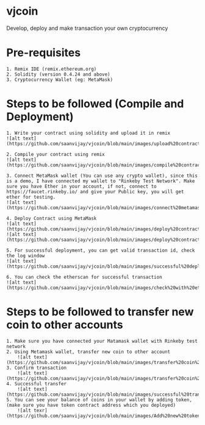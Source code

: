 # vjcoin
Develop, deploy and make transaction your own cryptocurrency

# Pre-requisites
    1. Remix IDE (remix.ethereum.org)
    2. Solidity (version 0.4.24 and above)
    3. Cryptocurrency Wallet (eg: MetaMask)

# Steps to be followed (Compile and Deployment)
    1. Write your contract using solidity and upload it in remix 
    ![alt text] (https://github.com/saanvijay/vjcoin/blob/main/images/upload%20contract.png)
    
    2. Compile your contract using remix
    ![alt text] (https://github.com/saanvijay/vjcoin/blob/main/images/compile%20contract.png)

    3. Connect MetaMask wallet (You can use any crypto wallet), since this is a demo, I have connected my wallet to "Rinkeby Test Network". Make sure you have Ether in your account, if not, connect to https://faucet.rinkeby.io/ and give your Public key, you will get ether for testing.
    ![alt text] (https://github.com/saanvijay/vjcoin/blob/main/images/connect%20metamask.png)

    4. Deploy Contract using MetaMask
    ![alt text] (https://github.com/saanvijay/vjcoin/blob/main/images/deploy%20contract.png)
    ![alt text] (https://github.com/saanvijay/vjcoin/blob/main/images/deploy%20contract%20using%20metamask.png)

    5. For successful deployment, you can get valid transaction id, check the log window
    ![alt text] (https://github.com/saanvijay/vjcoin/blob/main/images/successful%20deployment.png)

    6. You can check the etherscan for successful transaction
    ![alt text] (https://github.com/saanvijay/vjcoin/blob/main/images/check%20with%20etherscan.png)

# Steps to be followed to transfer new coin to other accounts
    1. Make sure you have connected your Matamask wallet with Rinkeby test network
    2. Using Metamask wallet, transfer new coin to other account
        ![alt text] (https://github.com/saanvijay/vjcoin/blob/main/images/transfer%20coin%20to%20coinbase.png)
    3. Confirm transaction
        ![alt text] (https://github.com/saanvijay/vjcoin/blob/main/images/transfer%20coin%20confirm.png)
    4. Successful transfer 
        ![alt text] (https://github.com/saanvijay/vjcoin/blob/main/images/successful%20transfer.png)
    5. You can see your balance of coins in your wallet by adding token, (make sure you have token contract address which you deployed)
        ![alt texr] (https://github.com/saanvijay/vjcoin/blob/main/images/Add%20new%20token%20to%20metamask.png)